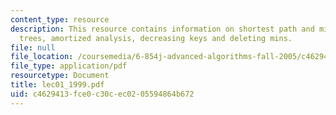 ```yaml
---
content_type: resource
description: This resource contains information on shortest path and minimum spanning
  trees, amortized analysis, decreasing keys and deleting mins.
file: null
file_location: /coursemedia/6-854j-advanced-algorithms-fall-2005/c4629413fce0c30cec0205594864b672_lec01_1999.pdf
file_type: application/pdf
resourcetype: Document
title: lec01_1999.pdf
uid: c4629413-fce0-c30c-ec02-05594864b672
---
```


